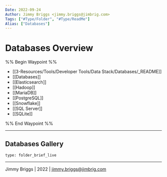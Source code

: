 ```yaml
---
Date: 2022-09-24
Author: Jimmy Briggs <jimmy.briggs@jimbrig.com>
Tags: ["#Type/Folder", "#Type/ReadMe"]
Alias: ["Databases"]
---
```


# Databases Overview

%% Begin Waypoint %%
- [[3-Resources/Tools/Developer Tools/Data Stack/Databases/_README]]
- [[Databases]]
- [[Elasticsearch]]
- [[Hadoop]]
- [[MariaDB]]
- [[PostgreSQL]]
- [[Snowflake]]
- [[SQL Server]]
- [[SQLite]]

%% End Waypoint %%

***

## Databases Gallery

 
```ccard
type: folder_brief_live
```
 

***

Jimmy Briggs | 2022 | <jimmy.briggs@jimbrig.com>



